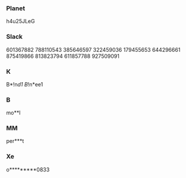 ### Planet
h4u25JLeG

### Slack
601367882
788110543
385646597
322459036
179455653
644296661
875419866
813823794
611857788
927509091

### К
B*!n*d1
B*!n*ee1

### B
mo**l

### MM
per***t

### Xe
o*********0833
